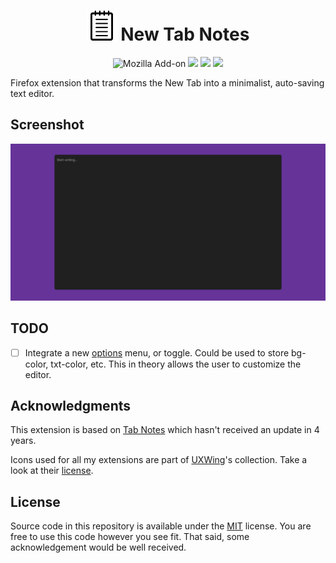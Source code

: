 <h1 align=center><img src="icon48.png" alt="logo" /> New Tab Notes</h1>

<p align=center>
<img alt="Mozilla Add-on" src="https://img.shields.io/amo/v/newtab-notes@semanticdata">
<img src="https://img.shields.io/amo/rating/newtab-notes@semanticdata" />
<img src="https://img.shields.io/amo/dw/newtab-notes@semanticdata" />
<img src="https://img.shields.io/amo/users/newtab-notes@semanticdata" />
<!-- <img src="https://img.shields.io/github/license/semanticdata/firefox-new-tab-notes" /> -->
</p>

Firefox extension that transforms the New Tab into a minimalist, auto-saving text editor.

## Screenshot

![screenshot](screenshot.png)

## TODO

- [ ] Integrate a new [options](https://github.com/semanticdata/firefox-chatgpt-in-sidebar/blob/main/options/options.js) menu, or toggle. Could be used to store bg-color, txt-color, etc. This in theory allows the user to customize the editor.

## Acknowledgments

This extension is based on [Tab Notes](https://github.com/nsht/tab_notes) which hasn't received an update in 4 years.

Icons used for all my extensions are part of <a href="https://uxwing.com/">UXWing</a>'s collection. Take a look at their <a href="https://uxwing.com/license">license</a>.

## License

Source code in this repository is available under the [MIT](LICENSE) license. You are free to use this code however you see fit. That said, some acknowledgement would be well received.
